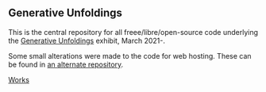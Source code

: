 ## Generative Unfoldings

This is the central repository for all freee/libre/open-source code underlying the [Generative Unfoldings](https://generative-unfoldings.mit.edu) exhibit, March 2021-.

Some small alterations were made to the code for web hosting. These can be found in [an alternate repository](https://github.com/brondle/generative_unfoldings_website).

[Works](https://nickmontfort.github.io/generative_unfoldings/works/index.html)
